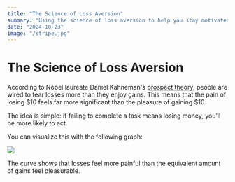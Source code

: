 ```yaml
---
title: "The Science of Loss Aversion"
summary: "Using the science of loss aversion to help you stay motivated"
date: "2024-10-23"
image: "/stripe.jpg"
---
```


# The Science of Loss Aversion

According to Nobel laureate Daniel Kahneman's <a href="https://slooowdown.wordpress.com/2015/11/21/thinking-fast-and-slow-by-daniel-kahneman/" target="_blank">prospect theory</a>, people are wired to fear losses more than they enjoy gains. This means that the pain of losing $10 feels far more significant than the pleasure of gaining $10.

The idea is simple: if failing to complete a task means losing money, you’ll be more likely to act.

You can visualize this with the following graph:

<img src="/blog/loss_aversion.png" class="max-w-sm">

The curve shows that losses feel more painful than the equivalent amount of gains feel pleasurable.
